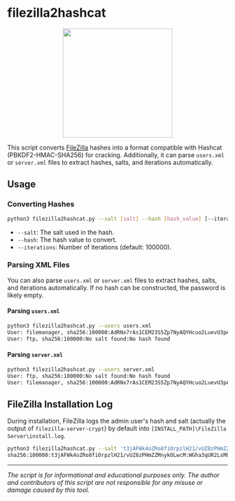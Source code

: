 # filezilla2hashcat



<p align="center">
  <img src="https://github.com/user-attachments/assets/07af4acf-a9f4-492f-816a-77c5f0b3ff84" width="250">
</p>

This script converts [FileZilla](https://filezilla-project.org) hashes into a format compatible with Hashcat (PBKDF2-HMAC-SHA256) for cracking. Additionally, it can parse `users.xml` or `server.xml` files to extract hashes, salts, and iterations automatically.

## Usage

### Converting Hashes

```sh
python3 filezilla2hashcat.py --salt [salt] --hash [hash_value] [--iterations 100000]
```

- `--salt`: The salt used in the hash.
- `--hash`: The hash value to convert.
- `--iterations`: Number of iterations (default: 100000).

### Parsing XML Files

You can also parse `users.xml` or `server.xml` files to extract hashes, salts, and iterations automatically. If no hash can be constructed, the password is likely empty.

#### Parsing `users.xml`

```sh
python3 filezilla2hashcat.py --users users.xml 
User: filemanager, sha256:100000:AdRNx7rAs1CEM23S5Zp7NyAQYHcuo2LuevU3pAXKB18:mSbrgj1R6oqMMSk4Qk1TuYTchS5r8Yk3Y5vsBgf2tF8
User: ftp, sha256:100000:No salt found:No hash found
```

#### Parsing `server.xml`

```sh
python3 filezilla2hashcat.py --users server.xml 
User: ftp, sha256:100000:No salt found:No hash found
User: filemanager, sha256:100000:AdRNx7rAs1CEM23S5Zp7NyAQYHcuo2LuevU3pAXKB18:mSbrgj1R6oqMMSk4Qk1TuYTchS5r8Yk3Y5vsBgf2tF8
```

## FileZilla Installation Log

During installation, FileZilla logs the admin user's hash and salt (actually the output of `filezilla-server-crypt`) by default into `[INSTALL_PATH]\FileZilla Server\install.log`.

```sh
python3 filezilla2hashcat.py --salt 't3jAFWk4oZRo8fiOrpzlH21/vUZ8zPHmZZMnykOLwcM' --hash 'WGha3qUR2LsM80X/w2bqpVwsf8YzDXhDAWqqssJBkRY'       
sha256:100000:t3jAFWk4oZRo8fiOrpzlH21/vUZ8zPHmZZMnykOLwcM:WGha3qUR2LsM80X/w2bqpVwsf8YzDXhDAWqqssJBkRY
```

---

*The script is for informational and educational purposes only. The author and contributors of this script are not responsible for any misuse or damage caused by this tool.* <!-- meme -->
